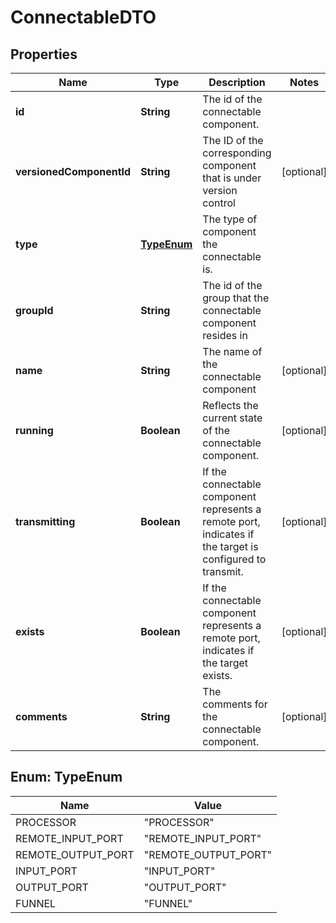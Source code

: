 # ConnectableDTO

## Properties
Name | Type | Description | Notes
------------ | ------------- | ------------- | -------------
**id** | **String** | The id of the connectable component. | 
**versionedComponentId** | **String** | The ID of the corresponding component that is under version control |  [optional]
**type** | [**TypeEnum**](#TypeEnum) | The type of component the connectable is. | 
**groupId** | **String** | The id of the group that the connectable component resides in | 
**name** | **String** | The name of the connectable component |  [optional]
**running** | **Boolean** | Reflects the current state of the connectable component. |  [optional]
**transmitting** | **Boolean** | If the connectable component represents a remote port, indicates if the target is configured to transmit. |  [optional]
**exists** | **Boolean** | If the connectable component represents a remote port, indicates if the target exists. |  [optional]
**comments** | **String** | The comments for the connectable component. |  [optional]

<a name="TypeEnum"></a>
## Enum: TypeEnum
Name | Value
---- | -----
PROCESSOR | &quot;PROCESSOR&quot;
REMOTE_INPUT_PORT | &quot;REMOTE_INPUT_PORT&quot;
REMOTE_OUTPUT_PORT | &quot;REMOTE_OUTPUT_PORT&quot;
INPUT_PORT | &quot;INPUT_PORT&quot;
OUTPUT_PORT | &quot;OUTPUT_PORT&quot;
FUNNEL | &quot;FUNNEL&quot;
